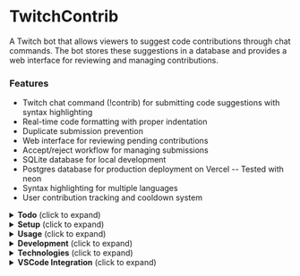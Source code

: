 # TwitchContrib

A Twitch bot that allows viewers to suggest code contributions through chat commands. The bot stores these suggestions in a database and provides a web interface for reviewing and managing contributions.


### Features

- Twitch chat command (!contrib) for submitting code suggestions with syntax highlighting
- Real-time code formatting with proper indentation
- Duplicate submission prevention
- Web interface for reviewing pending contributions
- Accept/reject workflow for managing submissions
- SQLite database for local development
- Postgres database for production deployment on Vercel -- Tested with neon
- Syntax highlighting for multiple languages
- User contribution tracking and cooldown system

<details>
<summary><strong>Todo</strong> (click to expand)</summary>

- Add apply on vscode Feature -- completed for local. need to do for vercel
- Add apply on neovim Feature
</details>

<details>
<summary><strong>Setup</strong> (click to expand)</summary>

### Local Development
1. Clone the repository:
```bash
git clone https://github.com/Umpriel/twitchContrib.git
cd twitch-contrib
```

2. Install dependencies:
```bash
npm install
```

3. Configure environment variables:
  Local Development:
   - Create a twitch app (bot) in [console](https://dev.twitch.tv/console) (make it confidential)
   - Copy `.env.example` to `.env.local` or `.env`
   - Fill in your Twitch credentials:
     - `NEXT_PUBLIC_TWITCH_CLIENT_ID`: Your bot's client ID - from the console
     - `TWITCH_CLIENT_SECRET`: Your bot secret - from the console
     - `TWITCH_CHANNEL`: Your channel name
     - `NEXT_PUBLIC_TWITCH_REDIRECT_URI`: http://localhost:3005/api/auth/callback
     - `TWITCH_SCOPES`: chat:read chat:edit
     - `TWITCH_BOT_USERNAME`: Your bot's username it has to be Kebab case (e.g. my-bot-name) and not include "twitch" in it - from the console
5. Start the development server:
```bash
npm run dev
```

### Vercel Deployment
1. Fork the repository
2. Create a twitch app in [console](https://dev.twitch.tv/console) (make it confidential)
3. Create a new Vercel project and connect it to this repository.
4. Deploy the project.
`note:` make sure to copy the short url from the Vercel project to be used in the next step.
5. If you already made .env file from local development just drag and drop the `.env` file into the Vercel settings > environment variables
   If not then use the same steps in local development to get the vars then add them to the Vercel environment variables. The redirct uri has to be https://{your-vercel-app-url}/api/auth/callback
6. Go to Storage > create a new database > Neon > It will be automatically added to the environment variables
7. Redeploy the project from the Vercel dashboard > Deployments > New > Redeploy
8. Go to https://dev.twitch.tv/console edit your app and setup the redirect uri to your vercel url (e.g. https://{your-vercel-app-url}/api/auth/callback )
9. You should be all set! if you have any issues create an issue on the github.
</details>

<details>
<summary><strong>Usage</strong> (click to expand)</summary>

### Twitch Chat Commands

Submit code with automatic formatting:
```
!contrib filename.ext function example() { \n console.log("hello"); \n }
```

Submit code with line number:
```
!contrib filename.ext line:123 function example() { \n console.log("hello"); \n }
```

The code will be automatically formatted with proper indentation and syntax highlighting.

### Web Interface

Access the web interface at `http://localhost:3005` to:
- View pending contributions with syntax highlighting
- Accept or reject submissions
- View contribution history
- Refresh contributions in real-time
</details>

<details>
<summary><strong>Development</strong> (click to expand)</summary>

- Development server: `npm run dev`
- Build: `npm run build`
- Production start: `npm start`
</details>

<details>
<summary><strong>Technologies</strong> (click to expand)</summary>

- Next.js 15.2.4
- React 18.2.0
- TypeScript 5.4.2
- TMI.js 1.8.5
- SQLite3 with better-sqlite3 11.9.1
- Tailwind CSS 3.3.3
- Prism.js 1.30.0
- Heroicons 2.2.0
- @twurple/api, @twurple/auth, @twurple/chat 7.2.1
- @vercel/postgres 0.10.0
</details>

<details>
<summary><strong>VSCode Integration</strong> (click to expand)</summary>

The TwitchContrib VSCode extension allows you to receive code contributions directly into your editor, with files created in the correct location and code inserted at specific line numbers.

### Installation

1. Install the TwitchContrib VSCode extension:
   - Navigate to the `extensions/vscode-contrib` directory
   - Run `npm install` (if needed)
   - Install the VSCE tool: `npm install -g @vscode/vsce` (or `npm install -g @vscode/vsce`)
   - Package the extension: `vsce package` (or use `npx @vscode/vsce package`)
   - Install the extension in VSCode: `code --install-extension twitchcontrib-0.1.0.vsix`

2. Once installed, the extension will automatically start a local server on port 54321.

### Usage

1. **Project Root Detection**: The extension automatically detects your workspace folder as the repository root when:
   - VSCode first starts with the extension active
   - When you receive your first contribution (if no root was set before)

2. **Sending Contributions**:
   - In the TwitchContrib web interface, accepted contributions will have a "Send to VSCode" button
   - When clicked, you can optionally specify a relative path for the file
   - The file will be created/updated in your project, and opened in the editor

3. **Available Commands** (Access via Command Palette - Ctrl+Shift+P):
   - `TwitchContrib: Select Repository Root` - Manually choose your project root folder
   - `TwitchContrib: Set Manual Path Override` - Specify an absolute path to use instead of workspace folder
   - `TwitchContrib: Show Current Paths` - Display which paths are currently configured
   - `TwitchContrib: Create New File` - Create a new file in your project

4. **Path Priority**:
   - Manual path override (if set)
   - Repository root path
   - Current workspace folder
   - User prompt as fallback

### Troubleshooting

- If files are created in the wrong location, use the `TwitchContrib: Show Current Paths` command to check your current configuration
- Use `TwitchContrib: Set Manual Path Override` to explicitly set the base path for all contributions
- To reset the manual path override, run the command and leave the input field empty
</details>